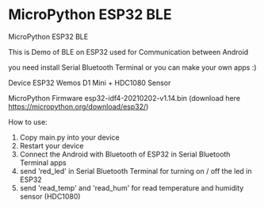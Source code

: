 # MicroPython ESP32 BLE

MicroPython ESP32 BLE

This is Demo of BLE on ESP32 used for Communication between Android

you need install Serial Bluetooth Terminal or you can make your own apps :)

Device ESP32 Wemos D1 Mini + HDC1080 Sensor

MicroPython Firmware esp32-idf4-20210202-v1.14.bin (download here https://micropython.org/download/esp32/)

How to use:
1. Copy main.py into your device
2. Restart your device
3. Connect the Android with Bluetooth of ESP32 in Serial Bluetooth Terminal apps
4. send 'red_led' in Serial Bluetooth Terminal for turning on / off the led in ESP32
5. send 'read_temp' and 'read_hum' for read temperature and humidity sensor (HDC1080)
